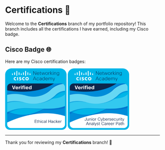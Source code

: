 # Certifications 🏅

Welcome to the **Certifications** branch of my portfolio repository! This branch includes all the certifications I have earned, including my Cisco badge.

## Cisco Badge 🌐

Here are my Cisco certification badges:

<img src="https://github.com/Hedleys-Projects/Hedley/blob/Certifications/Images/3d237b16-c5c6-4650-918d-6b7b6dfe6ddd.png" alt="Cisco Badge" width="200"/>
<img src="https://github.com/Hedleys-Projects/Hedley/blob/Certifications/Images/junior-cybersecurity-analyst-career-path.1.png" alt="Junior Cybersecurity Analyst Career Path" width="200"/>

---

Thank you for reviewing my **Certifications** branch! 🙌

